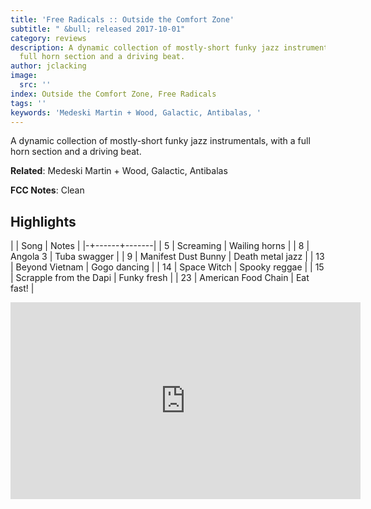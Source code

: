 ```yaml
---
title: 'Free Radicals :: Outside the Comfort Zone'
subtitle: " &bull; released 2017-10-01"
category: reviews
description: A dynamic collection of mostly-short funky jazz instrumentals, with a
  full horn section and a driving beat.
author: jclacking
image:
  src: ''
index: Outside the Comfort Zone, Free Radicals
tags: ''
keywords: 'Medeski Martin + Wood, Galactic, Antibalas, '
---
```

A dynamic collection of mostly-short funky jazz instrumentals, with a full horn section and a driving beat.<!--more-->

**Related**: Medeski Martin + Wood, Galactic, Antibalas

**FCC Notes**: Clean

## Highlights

| | Song | Notes |
|-+------+-------|
| 5 | Screaming | Wailing horns |
| 8 | Angola 3 | Tuba swagger |
| 9 | Manifest Dust Bunny | Death metal jazz |
| 13 | Beyond Vietnam | Gogo dancing |
| 14 | Space Witch | Spooky reggae |
| 15 | Scrapple from the Dapi | Funky fresh |
| 23 | American Food Chain | Eat fast! |

<div class="tlo-detail-video"><iframe width="560" height="315" src="https://www.youtube.com/embed/E_LWN587sMY" frameborder="0" allow="autoplay; encrypted-media" allowfullscreen></iframe></div>

